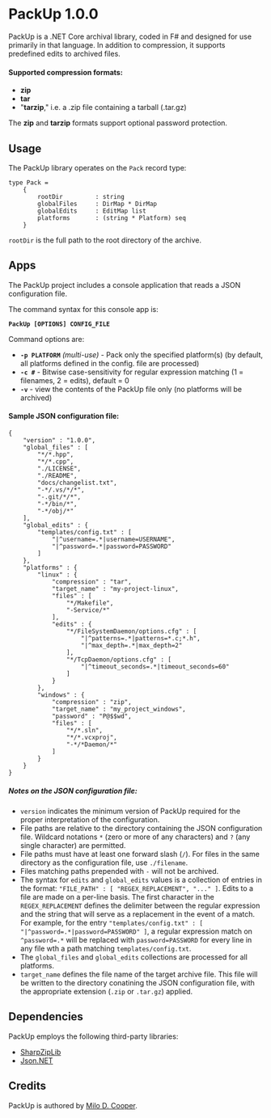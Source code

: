 # PackUp 1.0.0
PackUp is a .NET Core archival library, coded in F# and designed for use primarily in that language.  In addition to compression, it supports predefined edits to archived files.

#### Supported compression formats:
- **zip**
- **tar**
- "**tarzip**," i.e. a .zip file containing a tarball (.tar.gz)

The **zip** and **tarzip** formats support optional password protection.

## Usage
The PackUp library operates on the `Pack` record type:
```
type Pack =
    {
        rootDir         : string
        globalFiles     : DirMap * DirMap
        globalEdits     : EditMap list
        platforms       : (string * Platform) seq
    }
```
`rootDir` is the full path to the root directory of the archive.


## Apps
The PackUp project includes a console application that reads a JSON configuration file.

The command syntax for this console app is:

**`PackUp [OPTIONS] CONFIG_FILE`**

Command options are:

- **`-p PLATFORM`** _(multi-use)_ - Pack only the specified platform(s) (by default, all platforms defined in the config. file are processed)
- **`-c #`** - Bitwise case-sensitivity for regular expression matching (1 = filenames, 2 = edits), default = 0
- **`-v`** - view the contents of the PackUp file only (no platforms will be archived)

#### Sample JSON configuration file:
```
{
	"version" : "1.0.0",
	"global_files" : [
		"*/*.hpp",
		"*/*.cpp",
		"./LICENSE",
		"./README",
		"docs/changelist.txt",
		"-*/.vs/*/*",
		"-.git/*/*",
		"-*/bin/*",
		"-*/obj/*"
	],
	"global_edits" : {
		"templates/config.txt" : [
			"|^username=.*|username=USERNAME",
			"|^password=.*|password=PASSWORD"
		]
	},
	"platforms" : {
		"linux" : {
			"compression" : "tar",
			"target_name" : "my-project-linux",
			"files" : [
				"*/Makefile",
				"-Service/*"
			],
			"edits" : {
				"*/FileSystemDaemon/options.cfg" : [
					"|^patterns=.*|patterns=*.c;*.h",
					"|^max_depth=.*|max_depth=2"
				],
				"*/TcpDaemon/options.cfg" : [
					"|^timeout_seconds=.*|timeout_seconds=60"
				]
			}
		},
		"windows" : {
			"compression" : "zip",
			"target_name" : "my_project_windows",
			"password" : "P@$$wd",
			"files" : [
				"*/*.sln",
				"*/*.vcxproj",
				"-*/*Daemon/*"
			]
		}
	}
}
```
##### Notes on the JSON configuration file:
- `version` indicates the minimum version of PackUp required for the proper interpretation of the configuration.
- File paths are relative to the directory containing the JSON configuration file.  Wildcard notations `*` (zero or more of any characters) and `?` (any single character) are permitted.
- File paths must have at least one forward slash (`/`).  For files in the same directory as the configuration file, use `./filename`.
- Files matching paths prepended with `-` will not be archived.
- The syntax for `edits` and `global_edits` values is a collection of entries in the format: `"FILE_PATH" : [ "REGEX_REPLACEMENT", "..." ]`. Edits to a file are made on a per-line basis.  The first character in the `REGEX_REPLACEMENT` defines the delimiter between the regular expression and the string that will serve as a replacement in the event of a match. For example, for the  entry `"templates/config.txt" : [ "|^password=.*|password=PASSWORD" ]`, a regular expression match on `^password=.*` will be replaced with `password=PASSWORD` for every line in any file wth a path matching `templates/config.txt`.
- The `global_files` and `global_edits` collections are processed for all platforms.
- `target_name` defines the file name of the target archive file.  This file will be written to the directory conatining the JSON configuration file, with the appropriate extension (`.zip` or `.tar.gz`) applied.

## Dependencies
PackUp employs the following third-party libraries:

- [SharpZipLib](https://github.com/PingmanTools/SharpZipLib)
- [Json.NET](https://www.newtonsoft.com/json)

## Credits
PackUp is authored by [Milo D. Cooper](https://www.miloonline.net).
